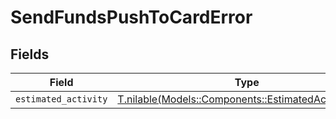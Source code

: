 # SendFundsPushToCardError


## Fields

| Field                                                                                                  | Type                                                                                                   | Required                                                                                               | Description                                                                                            |
| ------------------------------------------------------------------------------------------------------ | ------------------------------------------------------------------------------------------------------ | ------------------------------------------------------------------------------------------------------ | ------------------------------------------------------------------------------------------------------ |
| `estimated_activity`                                                                                   | [T.nilable(Models::Components::EstimatedActivityError)](../../models/shared/estimatedactivityerror.md) | :heavy_minus_sign:                                                                                     | N/A                                                                                                    |